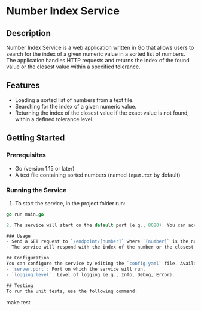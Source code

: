 # Number Index Service

## Description
Number Index Service is a web application written in Go that allows users to search for the index of a given numeric value in a sorted list of numbers. The application handles HTTP requests and returns the index of the found value or the closest value within a specified tolerance.

## Features
- Loading a sorted list of numbers from a text file.
- Searching for the index of a given numeric value.
- Returning the index of the closest value if the exact value is not found, within a defined tolerance level.

## Getting Started

### Prerequisites
- Go (version 1.15 or later)
- A text file containing sorted numbers (named `input.txt` by default)

### Running the Service
1. To start the service, in the project folder run:
```go
go run main.go

2. The service will start on the default port (e.g., 8080). You can access the service at `http://localhost:8080`.

### Usage
- Send a GET request to `/endpoint/[number]` where `[number]` is the numeric value you want to search for.
- The service will respond with the index of the number or the closest match within the tolerance.

## Configuration
You can configure the service by editing the `config.yaml` file. Available configurations include:
- `server.port`: Port on which the service will run.
- `logging.level`: Level of logging (e.g., Info, Debug, Error).

## Testing
To run the unit tests, use the following command:
```
make test
